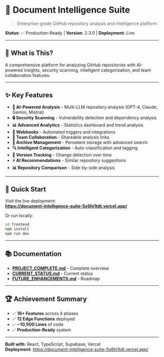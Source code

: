 # 🚀 Document Intelligence Suite

> Enterprise-grade GitHub repository analysis and intelligence platform

**Status**: ✅ Production-Ready | **Version**: 2.3.0 | **Deployment**: Live

---

## 🌟 What is This?

A comprehensive platform for analyzing GitHub repositories with AI-powered insights, security scanning, intelligent categorization, and team collaboration features.

---

## ✨ Key Features

- **🤖 AI-Powered Analysis** - Multi-LLM repository analysis (GPT-4, Claude, Gemini, Mistral)
- **🔒 Security Scanning** - Vulnerability detection and dependency analysis
- **📊 Advanced Analytics** - Statistics dashboard and trend analysis
- **🔗 Webhooks** - Automated triggers and integrations
- **🤝 Team Collaboration** - Shareable analysis links
- **📁 Archive Management** - Persistent storage with advanced search
- **🔍 Intelligent Categorization** - Auto-classification and tagging
- **🔄 Version Tracking** - Change detection over time
- **⚡ AI Recommendations** - Similar repository suggestions
- **📊 Repository Comparison** - Side-by-side analysis

---

## 🚀 Quick Start

Visit the live deployment:  
**https://document-intelligence-suite-5x6hi1tdt.vercel.app/**

Or run locally:
```bash
cd frontend
npm install
npm run dev
```

---

## 📚 Documentation

- **[PROJECT_COMPLETE.md](PROJECT_COMPLETE.md)** - Complete overview
- **[CURRENT_STATUS.md](CURRENT_STATUS.md)** - Current status
- **[FUTURE_ENHANCEMENTS.md](FUTURE_ENHANCEMENTS.md)** - Roadmap

---

## 🏆 Achievement Summary

- ✅ **16+ Features** across 4 phases
- ✅ **12 Edge Functions** deployed
- ✅ **~10,500 Lines** of code
- ✅ **Production-Ready** system

---

**Built with**: React, TypeScript, Supabase, Vercel  
**Deployment**: https://document-intelligence-suite-5x6hi1tdt.vercel.app/
